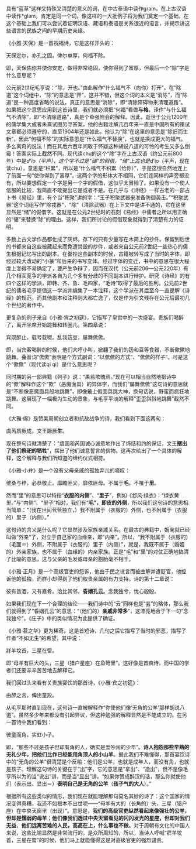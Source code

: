 

具有“蓝草”这样又特殊又清楚的意义的词，在中古泰语中读作gram，在上古汉语中读作*glam，肯定是同一个词。像这样的一大批例子将为我们奠定一个基础，在这个基础上我们可以尝试着证明汉语、藏语和泰语是关系很近的语言，并揭示讲这些语言的民族之间的早期历史亲缘。



《小雅·天保》是一首祝福诗，它是这样开头的：


天保定尔，亦孔之固。俾尔单厚，何福不除。

即，天保佑你并使你安定，做得非常稳固，使你得到了富厚，但最后一个“除”字是什么意思呢？

公元前2世纪毛亨说：“除，开也。”由此解作“什么福气不（向你）打开”。在“除道”这个词组中，“除”的意思是“开”，这并不错，但这个词的本义是“消除”，而“除道”是一种高度省略的说法，真正的意思是“消除”，即“清除障碍物来清理道路”。如果把这个意思应用到这首诗里，我们就必须把“何福”看做**与格**，译作“与什么福气不清除”，即“不清除道路”，真是个牵强附会的解释。因此，逝世于公元1200年的儒学集大成者朱熹试图另寻答案，他的古籍注解几百年来一直是中国所有的策试文章都必须遵守的，直至1904年还是如此。他认为“除”在这里的意思是“除旧而生新”，因此“何福不除”的实际意思是“什么福气不替换”，也就是换成更大的福气。多么离奇的说法！而在其后六百年间敢于怀疑这种胡说八道的可怜的考生又多么倒霉！答案实际上截然不同。现代读chu的这个“除”字在上古汉语（约公元前800年）中是*d'ĭo（平声），这个字不过是“储”的假借，“储”上古也是*d'ĭo（平声，现在读chu），意思是“积累”，所以是“什么福气不积累（给你）”，于是这很自然地连上了前面一句“使你得到了富厚”。这两个字的形体大不相同，它们连同样的声旁都没有，所以要想假定一个字是另一个字的假借，这似乎太冒险了。如果没有一个使人信服的比较，我简直不敢提出它是或者不是。在几乎与《诗经》一样古老的一部占卜书《易经》里，有个当“积聚”讲的字：“王子积聚武器来准备防御袭击。”“积聚武器”这个词组写作“除戎器”，“除”（清除武器）在上下文中是讲不通的，它在这里显然是“储”的假借字。这就是在公元2世纪时的石刻《易经》中儒者之所以用正确的“储”来替换“除”的理由。这样，我们所讨论的假借现象就得到了清楚有力的证明。



多数上古文学作品都化成了灰烬，存下的只有少量写在木简上的抄件。保留到后世的书都来自这些被藏起来而免遭焚毁的抄件，或者来自公元前2世纪一些热心的儒生根据记忆写出的副本。在誊抄这些副本的时候，古籍被转写成了当时的字体，即经过较大改动的“小篆”和后来的书写变体。经过字体的变迁，书中的意思在很大程度上变得不易确定了，要产生争辩了，因而在汉代（公元前206—公元220年）有几个相互竞争的学派各自为几个多有分歧的不同副本进行辩护。研究《诗经》的有四个这样的学派，即韩、齐、鲁、毛四家，“毛诗”取得了最后的胜利。公元前2世纪的儒者毛亨提倡这一学派并编集了一本注释，这个学派在其后至今一直是解《诗经》的规范，而其他副本和注释则大都亡逸了，仅是作为引文残存在公元后最初几个世纪的著作中。


更复杂的例子来自《小雅·宾之初筵》，它描写了皇宫中的一次盛宴。贵族们喝醉了，离开坐席开始跳舞和转圈儿。第四章说：


宾既醉止，载号载呶。乱我笾豆，屡舞僛僛。

即，当宾客喝醉的时候，他们大呼小叫，掀翻了我们的笾和豆等食器，不断僛僛地跳舞。叠音词“僛僛”表明是个方式副词：“以僛僛的方式”、“僛僛的样子”。可是这个“僛僛”（现代读qi qi）是什么意思呢？


同时期的另一部典籍《列子》说：“果若欺魄焉。”现在可以相当自然地把诗中的“僛”解释作这个“欺”（恶魔面具）的异体字，而我们“屡舞僛僛”这句诗的意思就是“不断像恶魔面具般地跳舞”，即像戴上假面具跳大神，换句话说，野蛮而疯狂地跳舞。这展现了一幅极为生动的景象，与毛亨平淡的解释“歪歪斜斜地跳舞”截然不同。



《大雅·绵》是赞美周朝创立者和抗敌战争的诗，我们看到下面这两句：


虞芮质厥成，文王蹶厥**生**。

现在整句诗就清楚了：“虞国和芮国诚心诚意地作出了缔结和约的保证，文王**摆出了他们祭祀的牺牲**”，摆出了他们诚意誓言的信物。这再次给出了一个具体的解释，这个解释与我们所知道的缔约仪式相符。



《小雅·小弁》是一个没有父母亲戚的孤独弃儿的嗟叹：


维桑与梓，必恭敬止。靡瞻匪父，靡依匪母。不属于**毛**，不罹于**里**。

然而“里”的意思可以特指“**衣服的内侧**”、“**里子**”，例如《邶风·绿衣》：“绿衣黄里。”与“内侧”、“里子”相对，我们有“**毛”，即皮的外侧**，所以我们这句诗的意思相当简单：“（我在世间茕茕独立，）我不附属于（衣服的）外侧，也不附属于（衣服的）里子（内侧）。”

这句诗的含义是什么呢？它显然涉及家族亲戚关系。在最古的典籍中，姻亲就已经叫做“外亲”了，对立于自己家的血缘亲，即“内亲”。所以，“我不附属于（衣服的）（毛面＝）外侧，不附属于（衣服的）里子（内侧）”，就是，我既不属于（婚姻的）外亲家族，也不属于（血缘的）内亲家族。正是“毛”和“里”的对仗正确地搞清了比喻的意思，这与父亲的毛发或母亲的胞胎毫不相干。


《小雅·正月》是一个高级官吏的怨诉，他由于民之讹言而被曲解并遭贬官，他控诉他的孤独，而群小却得到了他们权贵亲属的有力支持。诗的第十二章说：


彼有旨酒，又有嘉肴。洽比其邻，**昏姻孔云**。念我独兮，忧心殷殷。

如果我们现在下一个合理的结论——我们诗中的“云”同样也是“芸”的略体，那么我们就得到了“昏姻孔云”的意思：“（他们的）**亲戚非常多**”，这漂亮地合于下一句“念我独兮”。《庄子》中的类似情况为此提供了确证。


《小雅·苕之华》更为稀奇。这是首短诗，几句之后它描写了当时的邪恶，描写了作者“不如无生”的希望，其中说：

牂羊坟首，三星在罶。

即“母羊有巨大的头，三星（猎户星座）在鱼笱里”。这好像是首疯诗，而中国的学者们还要辛辛苦苦地去解释它。



我们回过头来看有关贵族宴饮的那首诗，《小雅·宾之初筵》：


由醉之言，俾出童羖。

从毛亨那时直到现在，这句诗一直被解释作“你使他们像‘无角的公羊'那样胡说八道”。虽然多少年来都没有引起异议，但这种勉强的解释显然是不能成立的。在另一首诗中我们看到：


彼童而角，实虹小子。

即，“那些不过是孩子但却有角的人，确实是爱吵闹的少年”。**诗人抱怨那些早熟的无礼少年，把他们比作已经能用角顶人的小山羊**。据此我们不难懂得，那首宴饮诗中的“无角的公羊”很清楚是个反喻：他们是公羊，也就是成年人，而没有角，也就是孩子。理解这句诗的关键在于“出”字，它的意思是“拿出”、“造出”，但不是像毛亨所以为的当“说出”讲，而是当“显出”讲。“如果你赞成醉汉的话，那么你就使他们（表示出、显出＝）**表明自己是无角的公羊**（**孩子气的大人**）。”


根据所有这些类似的情形，我们现在就能理解那句莫名其妙的诗了：这个国家的情况变得真糟，我还不如根本不出世呢——“母羊有大的（长角的）头，三星（猎户座）在中央天窗里（出现）”。意思是，**我们的高级官吏纵然看起来像强壮的公羊，但却是懦弱的母羊**；**他们像我们透过中央天窗看见的闪闪发光的星座，但却对我们无益**，**他们远离苦难的人民，高高在上，什么事也不做**。对于周朝有文化的中国人来说，这些比喻显然是非常流行的，是众所周知的，所以，当诗人呼喊“牂羊坟首，三星在罶”的时候，他们马上就能懂得这是对高级官吏的强烈谴责。



